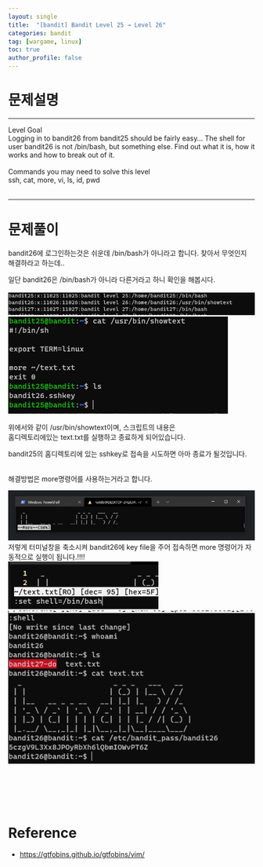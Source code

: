 ```yaml
---
layout: single
title:  "[bandit] Bandit Level 25 → Level 26"
categories: bandit
tag: [wargame, linux]
toc: true
author_profile: false
---
```




# 문제설명
<hr size=10 noshade>
Level Goal<br/>
Logging in to bandit26 from bandit25 should be fairly easy… The shell for user bandit26 is not /bin/bash, but something else. Find out what it is, how it works and how to break out of it.<br/>
<br/>
Commands you may need to solve this level<br/>
ssh, cat, more, vi, ls, id, pwd<br/>
<br/>
<hr size=10 noshade>

# 문제풀이
bandit26에 로그인하는것은 쉬운데 /bin/bash가 아니라고 합니다.
찾아서 무엇인지 해결하라고 하는데..<br/>

일단 bandit26은 /bin/bash가 아니라 다른거라고 하니 확인을 해봅시다.
<br/>
<br/>
<img src="../../images/2022-01-28/bandit26-1.PNG">
<img src="../../images/2022-01-28/bandit26-2.PNG">

위에서와 같이 /usr/bin/showtext이며, 스크립트의 내용은<br/>
홈디렉토리에있는 text.txt를 실행하고 종료하게 되어있습니다.<br/>

bandit25의 홈디렉토리에 있는 sshkey로 접속을 시도하면 아마 종료가 될것입니다.<br/>


<p><br/>
해결방법은 more명령어를 사용하는거라고 합니다.<br/>
</p>

<img src="../../images/2022-01-28/bandit26-3.PNG">
저렇게 터미널창을 축소시켜 bandit26에 key file을 주어 접속하면 more 명령어가 자동적으로 실행이 됩니다.!!!!<br/>

<img src="../../images/2022-01-28/bandit26-4.PNG">
<img src="../../images/2022-01-28/bandit26-5.PNG">



<br/><br/><br/><br/>

# Reference

<ul>
<li><a href="https://gtfobins.github.io/gtfobins/vim/" target="_blank">https://gtfobins.github.io/gtfobins/vim/</a></li>
</ul>
